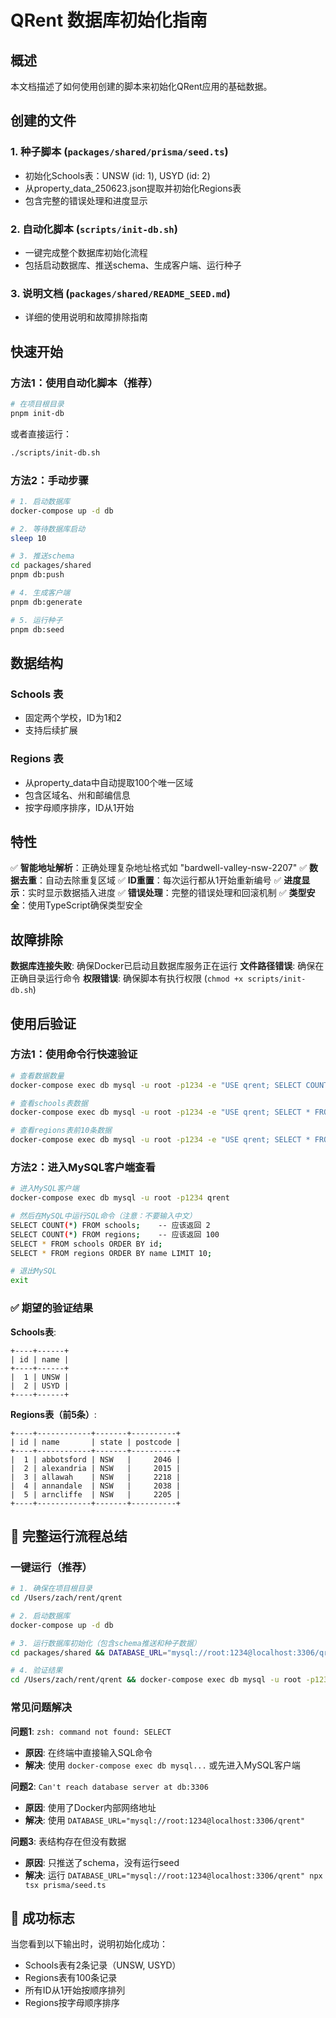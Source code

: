 # QRent 数据库初始化指南

## 概述

本文档描述了如何使用创建的脚本来初始化QRent应用的基础数据。

## 创建的文件

### 1. 种子脚本 (`packages/shared/prisma/seed.ts`)
- 初始化Schools表：UNSW (id: 1), USYD (id: 2)
- 从property_data_250623.json提取并初始化Regions表
- 包含完整的错误处理和进度显示

### 2. 自动化脚本 (`scripts/init-db.sh`)
- 一键完成整个数据库初始化流程
- 包括启动数据库、推送schema、生成客户端、运行种子

### 3. 说明文档 (`packages/shared/README_SEED.md`)
- 详细的使用说明和故障排除指南

## 快速开始

### 方法1：使用自动化脚本（推荐）

```bash
# 在项目根目录
pnpm init-db
```

或者直接运行：
```bash
./scripts/init-db.sh
```

### 方法2：手动步骤

```bash
# 1. 启动数据库
docker-compose up -d db

# 2. 等待数据库启动
sleep 10

# 3. 推送schema
cd packages/shared
pnpm db:push

# 4. 生成客户端
pnpm db:generate

# 5. 运行种子
pnpm db:seed
```

## 数据结构

### Schools 表
- 固定两个学校，ID为1和2
- 支持后续扩展

### Regions 表  
- 从property_data中自动提取100个唯一区域
- 包含区域名、州和邮编信息
- 按字母顺序排序，ID从1开始

## 特性

✅ **智能地址解析**：正确处理复杂地址格式如 "bardwell-valley-nsw-2207"
✅ **数据去重**：自动去除重复区域
✅ **ID重置**：每次运行都从1开始重新编号
✅ **进度显示**：实时显示数据插入进度
✅ **错误处理**：完整的错误处理和回滚机制
✅ **类型安全**：使用TypeScript确保类型安全

## 故障排除

**数据库连接失败**: 确保Docker已启动且数据库服务正在运行
**文件路径错误**: 确保在正确目录运行命令
**权限错误**: 确保脚本有执行权限 (`chmod +x scripts/init-db.sh`)

## 使用后验证

### 方法1：使用命令行快速验证
```bash
# 查看数据数量
docker-compose exec db mysql -u root -p1234 -e "USE qrent; SELECT COUNT(*) as schools FROM schools; SELECT COUNT(*) as regions FROM regions;"

# 查看schools表数据
docker-compose exec db mysql -u root -p1234 -e "USE qrent; SELECT * FROM schools;"

# 查看regions表前10条数据
docker-compose exec db mysql -u root -p1234 -e "USE qrent; SELECT * FROM regions LIMIT 10;"
```

### 方法2：进入MySQL客户端查看
```bash
# 进入MySQL客户端
docker-compose exec db mysql -u root -p1234 qrent

# 然后在MySQL中运行SQL命令（注意：不要输入中文）
SELECT COUNT(*) FROM schools;    -- 应该返回 2
SELECT COUNT(*) FROM regions;    -- 应该返回 100
SELECT * FROM schools ORDER BY id;
SELECT * FROM regions ORDER BY name LIMIT 10;

# 退出MySQL
exit
```

### ✅ 期望的验证结果

**Schools表**:
```
+----+------+
| id | name |
+----+------+
|  1 | UNSW |
|  2 | USYD |
+----+------+
```

**Regions表（前5条）**:
```
+----+------------+-------+----------+
| id | name       | state | postcode |
+----+------------+-------+----------+
|  1 | abbotsford | NSW   |     2046 |
|  2 | alexandria | NSW   |     2015 |
|  3 | allawah    | NSW   |     2218 |
|  4 | annandale  | NSW   |     2038 |
|  5 | arncliffe  | NSW   |     2205 |
+----+------------+-------+----------+
```

## 🚀 完整运行流程总结

### 一键运行（推荐）
```bash
# 1. 确保在项目根目录
cd /Users/zach/rent/qrent

# 2. 启动数据库
docker-compose up -d db

# 3. 运行数据库初始化（包含schema推送和种子数据）
cd packages/shared && DATABASE_URL="mysql://root:1234@localhost:3306/qrent" npx tsx prisma/seed.ts

# 4. 验证结果
cd /Users/zach/rent/qrent && docker-compose exec db mysql -u root -p1234 -e "USE qrent; SELECT * FROM schools; SELECT COUNT(*) FROM regions;"
```

### 常见问题解决

**问题1**: `zsh: command not found: SELECT`
- **原因**: 在终端中直接输入SQL命令
- **解决**: 使用 `docker-compose exec db mysql...` 或先进入MySQL客户端

**问题2**: `Can't reach database server at db:3306`
- **原因**: 使用了Docker内部网络地址
- **解决**: 使用 `DATABASE_URL="mysql://root:1234@localhost:3306/qrent"`

**问题3**: 表结构存在但没有数据
- **原因**: 只推送了schema，没有运行seed
- **解决**: 运行 `DATABASE_URL="mysql://root:1234@localhost:3306/qrent" npx tsx prisma/seed.ts`

## 🎉 成功标志

当您看到以下输出时，说明初始化成功：
- Schools表有2条记录（UNSW, USYD）
- Regions表有100条记录
- 所有ID从1开始按顺序排列
- Regions按字母顺序排序
